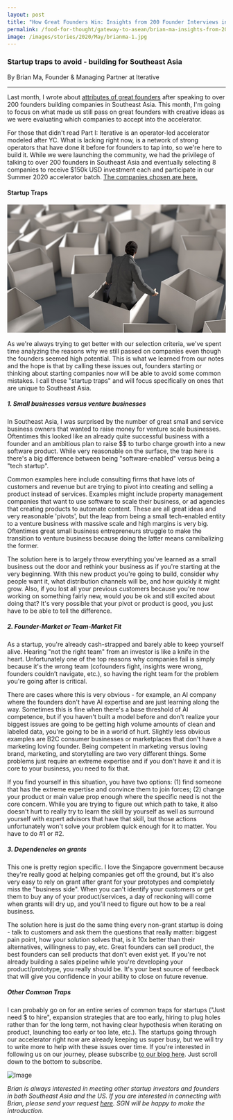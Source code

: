 ```yaml
---
layout: post
title: "How Great Founders Win: Insights from 200 Founder Interviews in Southeast Asia"
permalink: /food-for-thought/gateway-to-asean/brian-ma-insights-from-200-founder-interviews
image: /images/stories/2020/May/brianma-1.jpg
---
```


### Startup traps to avoid - building for Southeast Asia

By Brian Ma, Founder & Managing Partner at Iterative

<hr>

Last month, I wrote about [attributes of great founders](https://www.singaporeglobalnetwork.gov.sg/food-for-thought/gateway-to-asean/brian-ma-insights-from-200-founder-interviews) after speaking to over 200 founders building companies in Southeast Asia. This month, I'm going to focus on what made us still pass on great founders with creative ideas as we were evaluating which companies to accept into the accelerator.

For those that didn't read Part I: Iterative is an operator-led accelerator modeled after YC. What is lacking right now, is a network of strong operators that have done it before for founders to tap into, so we're here to build it. While we were launching the community, we had the privilege of talking to over 200 founders in Southeast Asia and eventually selecting 8 companies to receive $150k USD investment each and participate in our Summer 2020 accelerator batch. [The companies chosen are here.](https://iterative.vc/posts/iterative-summer-2020-batch)

#### Startup Traps

![Image](/images/stories/2020/Jul/startuptraps-1.jpg)
 
As we're always trying to get better with our selection criteria, we've spent time analyzing the reasons why we still passed on companies even though the founders seemed high potential. This is what we learned from our notes and the hope is that by calling these issues out, founders starting or thinking about starting companies now will be able to avoid some common mistakes. I call these "startup traps" and will focus specifically on ones that are unique to Southeast Asia.

##### 1. Small businesses versus venture businesses

In Southeast Asia, I was surprised by the number of great small and service business owners that wanted to raise money for venture scale businesses. Oftentimes this looked like an already quite successful business with a founder and an ambitious plan to raise $$ to turbo charge growth into a new software product. While very reasonable on the surface, the trap here is there's a big difference between being "software-enabled" versus being a "tech startup".

Common examples here include consulting firms that have lots of customers and revenue but are trying to pivot into creating and selling a product instead of services. Examples might include property management companies that want to use software to scale their business, or ad agencies that creating products to automate content. These are all great ideas and very reasonable 'pivots', but the leap from being a small tech-enabled entity to a venture business with massive scale and high margins is very big. Oftentimes great small business entrepreneurs struggle to make the transition to venture business because doing the latter means cannibalizing the former.

The solution here is to largely throw everything you've learned as a small business out the door and rethink your business as if you're starting at the very beginning. With this new product you're going to build, consider why people want it, what distribution channels will be, and how quickly it might grow. Also, if you lost all your previous customers because you're now working on something fairly new, would you be ok and still excited about doing that? It's very possible that your pivot or product is good, you just have to be able to tell the difference.

##### 2. Founder-Market or Team-Market Fit

As a startup, you're already cash-strapped and barely able to keep yourself alive. Hearing "not the right team" from an investor is like a knife in the heart. Unfortunately one of the top reasons why companies fail is simply because it's the wrong team (cofounders fight, insights were wrong, founders couldn’t navigate, etc.), so having the right team for the problem you're going after is critical.

There are cases where this is very obvious - for example, an AI company where the founders don't have AI expertise and are just learning along the way. Sometimes this is fine when there's a base threshold of AI competence, but if you haven't built a model before and don't realize your biggest issues are going to be getting high volume amounts of clean and labeled data, you're going to be in a world of hurt. Slightly less obvious examples are B2C consumer businesses or marketplaces that don't have a marketing loving founder. Being competent in marketing versus loving brand, marketing, and storytelling are two very different things. Some problems just require an extreme expertise and if you don't have it and it is core to your business, you need to fix that.

If you find yourself in this situation, you have two options: (1) find someone that has the extreme expertise and convince them to join forces; (2) change your product or main value prop enough where the specific need is not the core concern. While you are trying to figure out which path to take, it also doesn't hurt to really try to learn the skill by yourself as well as surround yourself with expert advisors that have that skill, but those actions unfortunately won't solve your problem quick enough for it to matter. You have to do #1 or #2.

##### 3. Dependencies on grants

This one is pretty region specific. I love the Singapore government because they're really good at helping companies get off the ground, but it's also very easy to rely on grant after grant for your prototypes and completely miss the "business side". When you can't identify your customers or get them to buy any of your product/services, a day of reckoning will come when grants will dry up, and you'll need to figure out how to be a real business.

The solution here is just do the same thing every non-grant startup is doing - talk to customers and ask them the questions that really matter: biggest pain point, how your solution solves that, is it 10x better than their alternatives, willingness to pay, etc. Great founders can sell product, the best founders can sell products that don't even exist yet. If you're not already building a sales pipeline while you're developing your product/prototype, you really should be. It's your best source of feedback that will give you confidence in your ability to close on future revenue.

##### Other Common Traps

I can probably go on for an entire series of common traps for startups ("Just need $ to hire", expansion strategies that are too early, hiring to plug holes rather than for the long term, not having clear hypothesis when iterating on product, launching too early or too late, etc.). The startups going through our accelerator right now are already keeping us super busy, but we will try to write more to help with these issues over time. If you're interested in following us on our journey, please subscribe [to our blog here](https://iterative.vc/posts/se-asia-opportunity). Just scroll down to the bottom to subscribe.

![Image](/images/stories/2020/May/brianma-2.png)

_Brian is always interested in meeting other startup investors and founders in both Southeast Asia and the US. If you are interested in connecting with Brian, please send your request [here](https://form.gov.sg/#!/5efb9f53c1e4e30011ad238f). SGN will be happy to make the introduction._
